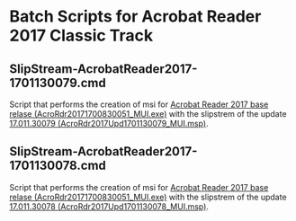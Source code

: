 # Batch Scripts for Acrobat Reader 2017 Classic Track

## SlipStream-AcrobatReader2017-1701130079.cmd
Script that performs the creation of msi for [Acrobat Reader 2017 base relase (AcroRdr20171700830051_MUI.exe)](https://www.adobe.com/devnet-docs/acrobatetk/tools/ReleaseNotesDC/classic/dcclassic2017base.html#dc17classic) with the slipstrem of the update [17.011.30079 (AcroRdr2017Upd1701130079_MUI.msp)](https://www.adobe.com/devnet-docs/acrobatetk/tools/ReleaseNotesDC/classic/dcclassic17.011feb2018qfe.html).

## SlipStream-AcrobatReader2017-1701130078.cmd
Script that performs the creation of msi for [Acrobat Reader 2017 base relase (AcroRdr20171700830051_MUI.exe)](https://www.adobe.com/devnet-docs/acrobatetk/tools/ReleaseNotesDC/classic/dcclassic2017base.html#dc17classic) with the slipstrem of the update [17.011.30078 (AcroRdr2017Upd1701130078_MUI.msp)](https://www.adobe.com/devnet-docs/acrobatetk/tools/ReleaseNotesDC/classic/dcclassic17.011feb2018.html).
